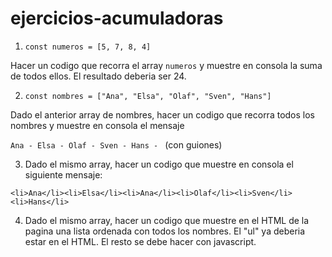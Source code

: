 # ejercicios-acumuladoras

1) ```const numeros = [5, 7, 8, 4]```  

Hacer un codigo que recorra el array `numeros` y muestre en consola la suma de todos ellos. El resultado deberia ser 24. 

2)  ```const nombres = ["Ana", "Elsa", "Olaf", "Sven", "Hans"]```

Dado el anterior array de nombres, hacer un codigo que recorra todos los nombres y muestre en consola el mensaje 

```Ana - Elsa - Olaf - Sven - Hans - ``` (con guiones)

3) Dado el mismo array, hacer un codigo que muestre en consola el siguiente mensaje: 
 
 ```
<li>Ana</li><li>Elsa</li><li>Ana</li><li>Olaf</li><li>Sven</li><li>Hans</li>
```

4) Dado el mismo array, hacer un codigo que muestre en el HTML de la pagina una lista ordenada con todos los nombres. El "ul" ya deberia estar en el HTML. El resto se debe hacer con javascript. 
